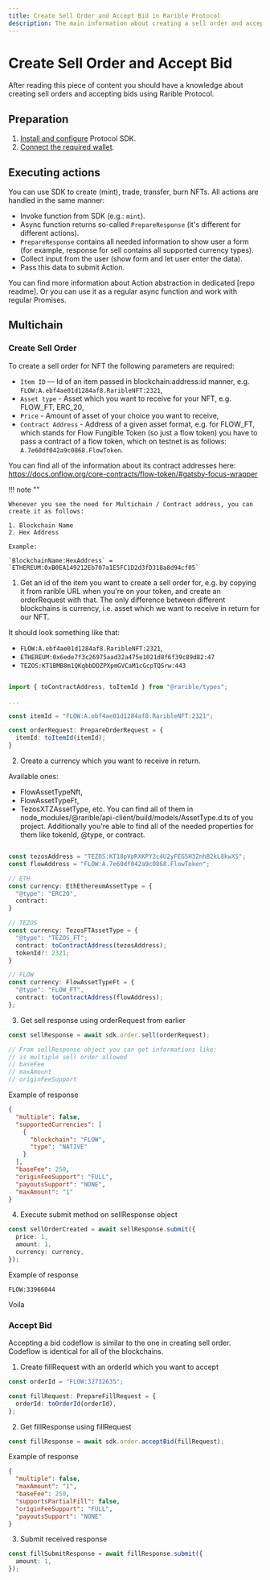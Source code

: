 ```yaml
---
title: Create Sell Order and Accept Bid in Rarible Protocol
description: The main information about creating a sell order and accepting a bid, or in other words - putting your NFT on sale and accepting proposed offer from sombeody else.
---
```


# Create Sell Order and Accept Bid

After reading this piece of content you should have a knowledge about creating sell orders and accepting bids using Rarible Protocol.

## Preparation

1. [Install and configure](https://docs.rarible.org/union-sdk/#installation) Protocol SDK.
2. [Connect the required wallet](https://docs.rarible.org/union-sdk/#metamask-integration-with-rarible).

## Executing actions

You can use SDK to create (mint), trade, transfer, burn NFTs. All actions are handled in the same manner:

- Invoke function from SDK (e.g.: `mint`).
- Async function returns so-called `PrepareResponse` (it's different for different actions).
- `PrepareResponse` contains all needed information to show user a form (for example, response for sell contains all supported currency types).
- Collect input from the user (show form and let user enter the data).
- Pass this data to submit Action.

You can find more information about Action abstraction in dedicated [repo readme]. Or you can use it as a regular async function and work with regular Promises.

## Multichain

### Create Sell Order

To create a sell order for NFT the following parameters are required:

- `Item ID` — Id of an item passed in blockchain:address:id manner, e.g. `FLOW:A.ebf4ae01d1284af8.RaribleNFT:2321`,
- `Asset type` - Asset which you want to receive for your NFT, e.g. FLOW_FT, ERC_20,
- `Price` - Amount of asset of your choice you want to receive,
- `Contract Address` - Address of a given asset format, e.g. for FLOW_FT, which stands for Flow Fungible Token (so just a flow token) you have to pass a contract of a flow token, which on testnet is as follows: `A.7e60df042a9c0868.FlowToken`.

You can find all of the information about its contract addresses here:
https://docs.onflow.org/core-contracts/flow-token/#gatsby-focus-wrapper

!!! note ""

    Whenever you see the need for Multichain / Contract address, you can create it as follows:

    1. Blockchain Name
    2. Hex Address

    Example:

    `BlockchainName:HexAddress` = `ETHEREUM:0xB0EA149212Eb707a1E5FC1D2d3fD318a8d94cf05`

1. Get an id of the item you want to create a sell order for, e.g. by copying it from rarible URL when you're on your token, and create an orderRequest with that.
   The only difference between different blockchains is currency, i.e. asset which we want to receive in return for our NFT.

It should look something like that:

- `FLOW:A.ebf4ae01d1284af8.RaribleNFT:2321`,
- `ETHEREUM:0x6ede7f3c26975aad32a475e1021d8f6f39c89d82:47`
- `TEZOS:KT1BMB8m1QKqbbDDZPXpmGVCaM1cGcpTQSrw:443`

```typescript

import { toContractAddress, toItemId } from "@rarible/types";

...

const itemId = "FLOW:A.ebf4ae01d1284af8.RaribleNFT:2321";

const orderRequest: PrepareOrderRequest = {
  itemId: toItemId(itemId);
}
```

2. Create a currency which you want to receive in return.

Available ones:

- FlowAssetTypeNft,
- FlowAssetTypeFt,
- TezosXTZAssetType,
  etc.
  You can find all of them in node_modules/@rarible/api-client/build/models/AssetType.d.ts of you project. Additionally you're able to find all of the needed properties for them like tokenId, @type, or contract.

```typescript

const tezosAddress = "TEZOS:KT18pVpRXKPY2c4U2yFEGSH3ZnhB2kL8kwXS";
const flowAddress = "FLOW:A.7e60df042a9c0868.FlowToken";

// ETH
const currency: EthEthereumAssetType = {
  "@type": "ERC20",
  contract:
}

// TEZOS
const currency: TezosFTAssetType = {
  "@type": "TEZOS_FT";
  contract: toContractAddress(tezosAddress);
  tokenId?: 2321;
}

// FLOW
const currency: FlowAssetTypeFt = {
  "@type": "FLOW_FT",
  contract: toContractAddress(flowAddress);
};
```

3. Get sell response using orderRequest from earlier

```typescript
const sellResponse = await sdk.order.sell(orderRequest);

// From sellResponse object you can get informations like:
// is multiple sell order allowed
// baseFee
// maxAmount
// originFeeSupport
```

Example of response

```json
{
  "multiple": false,
  "supportedCurrencies": [
    {
      "blockchain": "FLOW",
      "type": "NATIVE"
    }
  ],
  "baseFee": 250,
  "originFeeSupport": "FULL",
  "payoutsSupport": "NONE",
  "maxAmount": "1"
}
```

4. Execute submit method on sellResponse object

```typescript
const sellOrderCreated = await sellResponse.submit({
  price: 1,
  amount: 1,
  currency: currency,
});
```

Example of response

```
FLOW:33966044
```

Voila

### Accept Bid

Accepting a bid codeflow is similar to the one in creating sell order.
Codeflow is identical for all of the blockchains.

1. Create fillRequest with an orderId which you want to accept

```typescript
const orderId = "FLOW:32732635";

const fillRequest: PrepareFillRequest = {
  orderId: toOrderId(orderId),
};
```

2. Get fillResponse using fillRequest

```typescript
const fillResponse = await sdk.order.acceptBid(fillRequest);
```

Example of response

```json
{
  "multiple": false,
  "maxAmount": "1",
  "baseFee": 250,
  "supportsPartialFill": false,
  "originFeeSupport": "FULL",
  "payoutsSupport": "NONE"
}
```

3. Submit received response

```typescript
const fillSubmitResponse = await fillResponse.submit({
  amount: 1,
});
```
